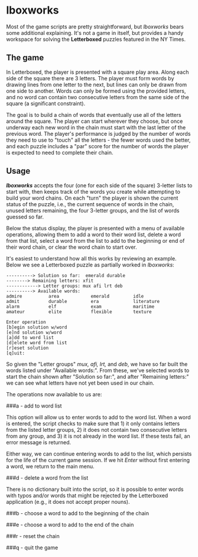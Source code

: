# lboxworks

Most of the game scripts are pretty straightforward, but *lboxworks* bears some
additional explaining.  It's not a game in itself, but provides a handy
workspace for solving the **Letterboxed** puzzles featured in the NY Times.

## The game

In Letterboxed, the player is presented with a square play area.  Along each
side of the square there are 3 letters.  The player must form words by drawing
lines from one letter to the next, but lines can only be drawn from one side to
another.  Words can only be formed using the provided letters, and no word can
contain two consecutive letters from the same side of the square (a significant
constraint).

The goal is to build a chain of words that eventually use all of the letters
around the square.  The player can start wherever they choose, but once
underway each new word in the chain must start with the last letter of the
previous word.  The player's performance is judged by the number of words they
need to use to "touch" all the letters - the fewer words used the better, and
each puzzle includes a "par" score for the number of words the player is
expected to need to complete their chain.


## Usage

***lboxworks*** accepts the four (one for each side of the square) 3-letter lists
to start with, then keeps track of the words you create while attempting to
build your word chains.  On each "turn" the player is shown the current status
of the puzzle, i.e., the current sequence of words in the chain, unused letters
remaining, the four 3-letter groups, and the list of words guessed so far.

Below the status display, the player is presented with a menu of available
operations, allowing them to add a word to their word list, delete a word from
that list, select a word from the list to add to the beginning or end of their
word chain, or clear the word chain to start over.

It's easiest to understand how all this works by reviewing an example.  Below
we see a Letterboxed puzzle as partially worked in *lboxworks*:

```
----------> Solution so far:  emerald durable
--------> Remaining letters: xfit
------------> Letter groups: mux afi lrt deb
----------> Available words:
admire          area            emerald         idle
admit           durable         era             literature
alarm           elf             exam            maritime
amateur         elite           flexible        texture

Enter operation
[b]egin solution w/word
[e]nd solution w/word
[a]dd to word list
[d]elete word from list
[r]eset solution
[q]uit:

```

So given the "Letter groups" *mux, afi, lrt,* and *deb*, we have so far
built the words listed under "Available words:".  From these, we've selected
words to start the chain shown after "Solution so far:", and after "Remaining
letters:" we can see what letters have not yet been used in our chain.

The operations now available to us are:

###a - add to word list

This option will allow us to enter words to add to the word list.  When a word
is entered, the script checks to make sure that 1) it only contains letters
from the listed letter groups, 2) it does not contain two consecutive letters
from any group, and 3) it is not already in the word list.  If these tests
fail, an error message is returned.

Either way, we can continue entering words to add to the list, which persists
for the life of the current game session.  If we hit *Enter* without first
entering a word, we return to the main menu.

###d - delete a word from the list

There is no dictionary built into the script, so it is possible to enter words
with typos and/or words that might be rejected by the Letterboxed application
(e.g., it does not accept proper nouns).


###b - choose a word to add to the beginning of the chain

###e - choose a word to add to the end of the chain

###r - reset the chain

###q - quit the game

